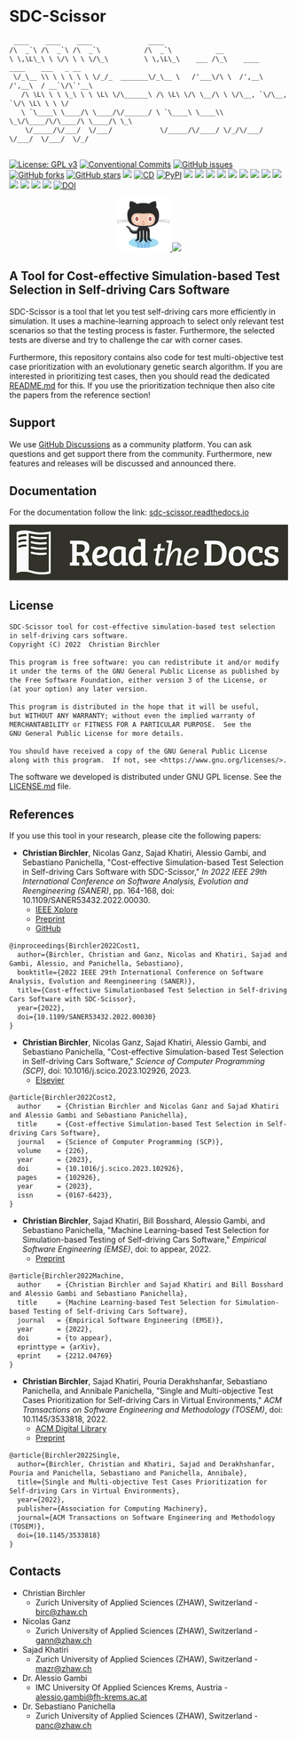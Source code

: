 # SDC-Scissor
```{code-block} text
 ____    ____    ____              ____
/\  _`\ /\  _`\ /\  _`\           /\  _`\           __
\ \,\L\_\ \ \/\ \ \ \/\_\         \ \,\L\_\    ___ /\_\    ____    ____    ___   _ __
 \/_\__ \\ \ \ \ \ \ \/_/_  _______\/_\__ \   /'___\/\ \  /',__\  /',__\  / __`\/\`'__\
   /\ \L\ \ \ \_\ \ \ \L\ \/\______\ /\ \L\ \/\ \__/\ \ \/\__, `\/\__, `\/\ \L\ \ \ \/
   \ `\____\ \____/\ \____/\/______/ \ `\____\ \____\\ \_\/\____/\/\____/\ \____/\ \_\
    \/_____/\/___/  \/___/            \/_____/\/____/ \/_/\/___/  \/___/  \/___/  \/_/


```
[![License: GPL v3](https://img.shields.io/badge/License-GPLv3-blue.svg)](https://www.gnu.org/licenses/gpl-3.0)
[![Conventional Commits](https://img.shields.io/badge/Conventional%20Commits-1.0.0-%23FE5196?logo=conventionalcommits&logoColor=white)](https://conventionalcommits.org)
[![GitHub issues](https://img.shields.io/github/issues/ChristianBirchler/sdc-scissor)](https://github.com/christianbirchler-org/sdc-scissor/issues)
[![GitHub forks](https://img.shields.io/github/forks/ChristianBirchler/sdc-scissor)](https://github.com/christianbirchler-org/sdc-scissor/network)
[![GitHub stars](https://img.shields.io/github/stars/ChristianBirchler/sdc-scissor)](https://github.com/christianbirchler-org/sdc-scissor/stargazers)
[![](https://github.com/ChristianBirchler/sdc-scissor/actions/workflows/ci.yml/badge.svg)](https://github.com/christianbirchler-org/sdc-scissor/actions/workflows/ci.yml)
[![CD](https://github.com/ChristianBirchler/sdc-scissor/actions/workflows/cd.yml/badge.svg)](https://github.com/christianbirchler-org/sdc-scissor/actions/workflows/cd.yml)
[![PyPI](https://img.shields.io/pypi/v/sdc-scissor)](https://pypi.org/project/sdc-scissor/)
[![](https://readthedocs.org/projects/sdc-scissor/badge)](https://sdc-scissor.readthedocs.io)
[![](https://img.shields.io/badge/code%20style-black-000000.svg)](https://black.readthedocs.io/)
[![](https://sonarcloud.io/api/project_badges/measure?project=christianbirchler-org_sdc-scissor&metric=alert_status)](https://sonarcloud.io/summary/overall?id=christianbirchler-org_sdc-scissor)
[![](https://sonarcloud.io/api/project_badges/measure?project=christianbirchler-org_sdc-scissor&metric=ncloc)](https://sonarcloud.io/summary/overall?id=christianbirchler-org_sdc-scissor)
[![](https://sonarcloud.io/api/project_badges/measure?project=christianbirchler-org_sdc-scissor&metric=coverage)](https://sonarcloud.io/summary/overall?id=christianbirchler-org_sdc-scissor)
[![](https://sonarcloud.io/api/project_badges/measure?project=christianbirchler-org_sdc-scissor&metric=sqale_index)](https://sonarcloud.io/summary/overall?id=christianbirchler-org_sdc-scissor)
[![](https://sonarcloud.io/api/project_badges/measure?project=christianbirchler-org_sdc-scissor&metric=reliability_rating)](https://sonarcloud.io/summary/overall?id=christianbirchler-org_sdc-scissor)
[![](https://sonarcloud.io/api/project_badges/measure?project=christianbirchler-org_sdc-scissor&metric=duplicated_lines_density)](https://sonarcloud.io/summary/overall?id=christianbirchler-org_sdc-scissor)
[![](https://sonarcloud.io/api/project_badges/measure?project=christianbirchler-org_sdc-scissor&metric=vulnerabilities)](https://sonarcloud.io/summary/overall?id=christianbirchler-org_sdc-scissor)
[![](https://sonarcloud.io/api/project_badges/measure?project=christianbirchler-org_sdc-scissor&metric=bugs)](https://sonarcloud.io/summary/overall?id=christianbirchler-org_sdc-scissor)
[![](https://sonarcloud.io/api/project_badges/measure?project=christianbirchler-org_sdc-scissor&metric=security_rating)](https://sonarcloud.io/summary/overall?id=christianbirchler-org_sdc-scissor)
[![](https://sonarcloud.io/api/project_badges/measure?project=christianbirchler-org_sdc-scissor&metric=sqale_rating)](https://sonarcloud.io/summary/overall?id=christianbirchler-org_sdc-scissor)
[![](https://sonarcloud.io/api/project_badges/measure?project=christianbirchler-org_sdc-scissor&metric=code_smells)](https://sonarcloud.io/summary/overall?id=christianbirchler-org_sdc-scissor)
[![DOI](https://zenodo.org/badge/363107094.svg)](https://zenodo.org/badge/latestdoi/363107094)
<div style="text-align: center;">
<a href="https://github.com/ChristianBirchler/sdc-scissor">
<img src="https://raw.githubusercontent.com/ChristianBirchler/sdc-scissor/main/docs/images/github_logo_icon.png">
</a>
<a href="https://sonarcloud.io/summary/overall?id=ChristianBirchler_sdc-scissor">
<img src="https://sonarcloud.io/images/project_badges/sonarcloud-black.svg">
</a>
</div>

## A Tool for Cost-effective Simulation-based Test Selection in Self-driving Cars Software
SDC-Scissor is a tool that let you test self-driving cars more efficiently in simulation. It uses a machine-learning
approach to select only relevant test scenarios so that the testing process is faster. Furthermore, the selected tests
are diverse and try to challenge the car with corner cases.

Furthermore, this repository contains also code for test multi-objective test case prioritization with an evolutionary
genetic search algorithm. If you are interested in prioritizing test cases, then you should read the dedicated
[README.md](https://github.com/ChristianBirchler/sdc-scissor/blob/main/sdc_scissor/sdc_prioritizer/testPrioritization/README.md)
for this. If you use the prioritization technique then also cite the papers from the reference section!

## Support
We use [GitHub Discussions](https://github.com/ChristianBirchler/sdc-scissor/discussions) as a community platform. You
can ask questions and get support there from the community. Furthermore, new features and releases will be discussed and
announced there.

## Documentation
For the documentation follow the link: [sdc-scissor.readthedocs.io](https://sdc-scissor.readthedocs.io/en/latest/)

[![](https://raw.githubusercontent.com/ChristianBirchler/sdc-scissor/main/docs/images/readthedocs.png)](https://sdc-scissor.readthedocs.io/en/latest/)

## License
```{code-block} text
SDC-Scissor tool for cost-effective simulation-based test selection
in self-driving cars software.
Copyright (C) 2022  Christian Birchler

This program is free software: you can redistribute it and/or modify
it under the terms of the GNU General Public License as published by
the Free Software Foundation, either version 3 of the License, or
(at your option) any later version.

This program is distributed in the hope that it will be useful,
but WITHOUT ANY WARRANTY; without even the implied warranty of
MERCHANTABILITY or FITNESS FOR A PARTICULAR PURPOSE.  See the
GNU General Public License for more details.

You should have received a copy of the GNU General Public License
along with this program.  If not, see <https://www.gnu.org/licenses/>.
```

The software we developed is distributed under GNU GPL license. See the
[LICENSE.md](https://github.com/ChristianBirchler/sdc-scissor/blob/main/LICENSE.md) file.

## References
If you use this tool in your research, please cite the following papers:

- **Christian Birchler**, Nicolas Ganz, Sajad Khatiri, Alessio Gambi, and Sebastiano Panichella, "Cost-effective Simulation-based Test Selection in Self-driving Cars Software with SDC-Scissor," *In 2022 IEEE 29th International Conference on Software Analysis, Evolution and Reengineering (SANER)*, pp. 164-168, doi: 10.1109/SANER53432.2022.00030.
  - [IEEE Xplore](https://doi.org/10.1109/SANER53432.2022.00030)
  - [Preprint](https://doi.org/10.21256/zhaw-24017)
  - [GitHub](https://github.com/ChristianBirchler/sdc-scissor)
````{code-block} bibtex
@inproceedings{Birchler2022Cost1,
  author={Birchler, Christian and Ganz, Nicolas and Khatiri, Sajad and Gambi, Alessio, and Panichella, Sebastiano},
  booktitle={2022 IEEE 29th International Conference on Software Analysis, Evolution and Reengineering (SANER)},
  title={Cost-effective Simulationbased Test Selection in Self-driving Cars Software with SDC-Scissor},
  year={2022},
  doi={10.1109/SANER53432.2022.00030}
}
````
- **Christian Birchler**, Nicolas Ganz, Sajad Khatiri, Alessio Gambi, and Sebastiano Panichella, "Cost-effective Simulation-based Test Selection in Self-driving Cars Software," *Science of Computer Programming (SCP)*, doi: 10.1016/j.scico.2023.102926, 2023.
  - [Elsevier](https://doi.org/10.1016/j.scico.2023.102926)
````{code-block} bibtex
@article{Birchler2022Cost2,
  author    = {Christian Birchler and Nicolas Ganz and Sajad Khatiri and Alessio Gambi and Sebastiano Panichella},
  title     = {Cost-effective Simulation-based Test Selection in Self-driving Cars Software},
  journal   = {Science of Computer Programming (SCP)},
  volume    = {226},
  year      = {2023},
  doi       = {10.1016/j.scico.2023.102926},
  pages     = {102926},
  year      = {2023},
  issn      = {0167-6423},
}
````
- **Christian Birchler**, Sajad Khatiri, Bill Bosshard, Alessio Gambi, and Sebastiano Panichella, "Machine Learning-based Test Selection for Simulation-based Testing of Self-driving Cars Software," *Empirical Software Engineering (EMSE)*, doi: to appear, 2022.
  - [Preprint](https://doi.org/10.48550/arXiv.2212.04769)
````{code-block} bibtex
@article{Birchler2022Machine,
  author    = {Christian Birchler and Sajad Khatiri and Bill Bosshard and Alessio Gambi and Sebastiano Panichella},
  title     = {Machine Learning-based Test Selection for Simulation-based Testing of Self-driving Cars Software},
  journal   = {Empirical Software Engineering (EMSE)},
  year      = {2022},
  doi       = {to appear},
  eprinttype = {arXiv},
  eprint    = {2212.04769}
}
````
- **Christian Birchler**, Sajad Khatiri, Pouria Derakhshanfar, Sebastiano Panichella, and Annibale Panichella, "Single and Multi-objective Test Cases Prioritization for Self-driving Cars in Virtual Environments," *ACM Transactions on Software Engineering and Methodology (TOSEM)*, doi: 10.1145/3533818, 2022.
  - [ACM Digital Library](https://doi.org/10.1145/3533818)
  - [Preprint](https://doi.org/10.48550/arXiv.2107.09614)
```{code-block} bibtex
@article{Birchler2022Single,
  author={Birchler, Christian and Khatiri, Sajad and Derakhshanfar, Pouria and Panichella, Sebastiano and Panichella, Annibale},
  title={Single and Multi-objective Test Cases Prioritization for Self-driving Cars in Virtual Environments},
  year={2022},
  publisher={Association for Computing Machinery},
  journal={ACM Transactions on Software Engineering and Methodology (TOSEM)},
  doi={10.1145/3533818}
}
```

## Contacts
* Christian Birchler
    * Zurich University of Applied Sciences (ZHAW), Switzerland - birc@zhaw.ch
* Nicolas Ganz
    * Zurich University of Applied Sciences (ZHAW), Switzerland - gann@zhaw.ch
* Sajad Khatiri
    * Zurich University of Applied Sciences (ZHAW), Switzerland - mazr@zhaw.ch
* Dr. Alessio Gambi
    * IMC University Of Applied Sciences Krems, Austria - alessio.gambi@fh-krems.ac.at
* Dr. Sebastiano Panichella
    * Zurich University of Applied Sciences (ZHAW), Switzerland - panc@zhaw.ch
